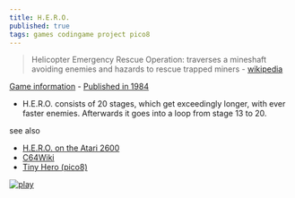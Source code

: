```yaml
---
title: H.E.R.O.
published: true
tags: games codingame project pico8
---
```

> Helicopter Emergency Rescue Operation: traverses a mineshaft avoiding enemies and hazards to rescue trapped miners - [wikipedia](https://en.wikipedia.org/wiki/H.E.R.O._(video_game)) 

[Game information](http://www.hardcoregaming101.net/hero/) - [Published in 1984](https://www.youtube.com/shorts/V9TvHkxKCZ4)  
- H.E.R.O. consists of 20 stages, which get exceedingly longer, with ever faster enemies. Afterwards it goes into a loop from stage 13 to 20.


see also
- [H.E.R.O. on the Atari 2600](https://www.youtube.com/shorts/eps_mrkCHWY)
- [C64Wiki](https://www.c64-wiki.com/wiki/H.E.R.O._Helicopter_Emergency_Rescue_Operation)
- [Tiny Hero (pico8)](https://www.lexaloffle.com/bbs/?tid=43336)

[![play](https://upload.wikimedia.org/wikipedia/en/9/9e/Hero-Atari2600-gameplay.gif)](https://en.wikipedia.org/wiki/H.E.R.O._(video_game))

